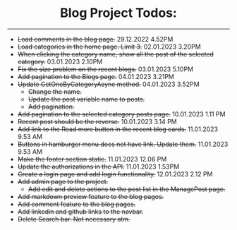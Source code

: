 <div align="center">

 # Blog Project Todos:

</div>

---
- ~~Load comments in the blog page.~~ 29.12.2022 4.52PM
- ~~Load categories in the home page. Limit 3.~~ 02.01.2023 3.20PM
- ~~When clicking the category name, show all the post of the selected category.~~ 03.01.2023 2.10PM
- ~~Fix the size problem on the recent blogs.~~ 03.01.2023 5.10PM
- ~~Add pagination to the Blogs page.~~ 04.01.2023 3.21PM
- ~~Update GetOneByCategoryAsync method.~~ 04.01.2023 3.52PM
    - ~~Change the name.~~
    - ~~Update the post variable name to posts.~~
    - ~~Add pagination.~~
- ~~Add pagination to the selected category posts page.~~ 10.01.2023 1.11 PM
- ~~Recent post should be the reverse.~~ 10.01.2023 3.14 PM
- ~~Add link to the Read more button in the recent blog cards.~~ 11.01.2023 9.53 AM
- ~~Buttons in hamburger menu does not have link. Update them.~~ 11.01.2023 9.53 AM
- ~~Make the footer section static.~~ 11.01.2023 12.06 PM
- ~~Update the authorizations in the API.~~ 11.01.2023 1.53PM
- ~~Create a login page and add login functionality.~~ 12.01.2023 2.12 PM
- ~~Add admin page to the project.~~
    - ~~Add edit and delete actions to the post list in the ManagePost page.~~
- ~~Add markdown preview feature to the blog pages.~~
- ~~Add comment feature to the blog pages.~~
- ~~Add linkedin and github links to the navbar.~~
- ~~Delete Search bar. Not necessary atm.~~